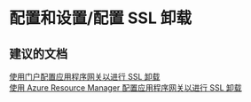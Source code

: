 <properties
    pageTitle="configurationandsetup/configure SSL offload"
    description="配置和设置/配置 SSL 卸载"
    service="microsoft.network"
    resource="applicationgateways"
    authors="radwiv"
    displayOrder=""
    selfHelpType="generic"
    supportTopicIds="32582828"
    resourceTags=""
    productPesIds="15922"
    cloudEnvironments="public"
/>


# <a name="configurationandsetupconfigure-ssl-offload"></a>配置和设置/配置 SSL 卸载

## <a name="recommended-documents"></a>**建议的文档**

[使用门户配置应用程序网关以进行 SSL 卸载](https://docs.microsoft.com/azure/application-gateway/application-gateway-ssl-portal)<br>
[使用 Azure Resource Manager 配置应用程序网关以进行 SSL 卸载](https://docs.microsoft.com/azure/application-gateway/application-gateway-ssl-arm)

